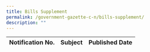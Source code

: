 ```yaml
---
title: Bills Supplement
permalink: /government-gazette-c-n/bills-supplement/
description: ""
---
```

| Notification No. | Subject | Published Date |
| --- | --- | --- |